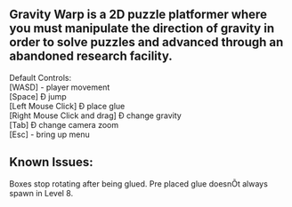Gravity Warp is a 2D puzzle platformer where you must manipulate the direction of gravity in order to solve puzzles and advanced through an abandoned research facility.
---
Default Controls:  
[WASD] - player movement  
[Space] Ð jump  
[Left Mouse Click] Ð place glue  
[Right Mouse Click and drag] Ð change gravity  
[Tab] Ð change camera zoom  
[Esc]  - bring up menu
  
Known Issues:  
---
Boxes stop rotating after being glued.
Pre placed glue doesnÕt always spawn in Level 8.